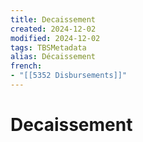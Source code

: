 ```yaml
---
title: Decaissement
created: 2024-12-02
modified: 2024-12-02
tags: TBSMetadata
alias: Décaissement
french:
- "[[5352 Disbursements]]"
---
```

# Decaissement
